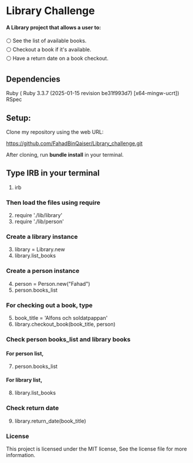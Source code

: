 # Library Challenge

#### A Library project that allows a user to:

⚪ See the list of available books. <br>
⚪ Checkout a book if it's available. <br>
⚪ Have a return date on a book checkout. <br>

## Dependencies

Ruby ( Ruby 3.3.7 (2025-01-15 revision be31f993d7) [x64-mingw-ucrt])<br>
RSpec

## Setup:
Clone my repository using the web URL:

https://github.com/FahadBinQaiser/Library_challenge.git

After cloning, run **bundle install** in your terminal.

## Type IRB in your terminal

1) irb

### Then load the files using require

2) require './lib/library'
3) require './lib/person'

### Create a library instance

3) library = Library.new
4) library.list_books

### Create a person instance

4) person = Person.new("Fahad")
5) person.books_list 

### For checking out a book, type

5) book_title = 'Alfons och soldatpappan'
6) library.checkout_book(book_title, person)

### Check person books_list and library books

#### For person list,

7) person.books_list

#### For library list,

8) library.list_books

### Check return date 

9) library.return_date(book_title)

### License
This project is licensed under the MIT license, See the license file for more information.


